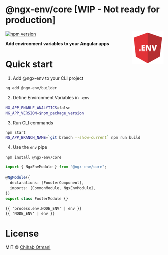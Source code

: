 # @ngx-env/core [WIP - Not ready for production]

<img src="./logo.png" alt="dotenv" width="100px" align="right" />

[![npm version](https://badge.fury.io/js/%40ngx-env%2Fcli.svg)](https://www.npmjs.com/package/@ngx-env/builder)

**Add environment variables to your Angular apps**

# Quick start

1. Add @ngx-env to your CLI project

```sh
ng add @ngx-env/builder
```

2. Define Environment Variables in `.env`

```sh
NG_APP_ENABLE_ANALYTICS=false
NG_APP_VERSION=$npm_package_version
```

3. Run CLI commands

```sh
npm start
NG_APP_BRANCH_NAME=`git branch --show-current` npm run build
```

4. Use the `env` pipe

```
npm install @ngx-env/core
```

```ts
import { NgxEnvModule } from "@ngx-env/core";

@NgModule({
  declarations: [FoooterComponent],
  imports: [CommonModule, NgxEnvModule],
})
export class FooterModule {}
```

```
{{ 'process.env.NODE_ENV' | env }}
{{ 'NODE_ENV' | env }}
```

# License

MIT © [Chihab Otmani](mailto:chihab@gmail.com)
